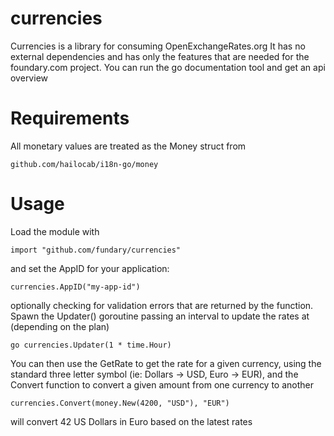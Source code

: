 currencies
==========

Currencies is a library for consuming OpenExchangeRates.org
It has no external dependencies and has only the features that are
needed for the foundary.com project. You can run the go documentation tool
and get an api overview

Requirements
============

All monetary values are treated as the Money struct from 

    github.com/hailocab/i18n-go/money

Usage
=====

Load the module with

    import "github.com/fundary/currencies"

and set the AppID for your application:

    currencies.AppID("my-app-id")

optionally checking for validation errors that are returned by the function.
Spawn the Updater() goroutine passing an interval to update the rates at (depending on the plan)

    go currencies.Updater(1 * time.Hour)

You can then use the GetRate to get the rate for a given currency,
using the standard three letter symbol (ie: Dollars -> USD, Euro -> EUR), and the
Convert function to convert a given amount from one currency to another

    currencies.Convert(money.New(4200, "USD"), "EUR")

will convert 42 US Dollars in Euro based on the latest rates
